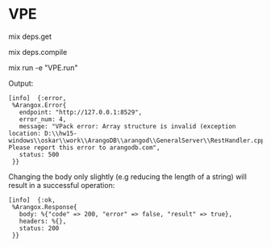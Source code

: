 # VPE

mix deps.get

mix deps.compile

mix run -e "VPE.run"

Output:

```
[info]  {:error,
 %Arangox.Error{
   endpoint: "http://127.0.0.1:8529",
   error_num: 4,
   message: "VPack error: Array structure is invalid (exception location: D:\\hw15-windows\\oskar\\work\\ArangoDB\\arangod\\GeneralServer\\RestHandler.cpp:514). Please report this error to arangodb.com",
   status: 500
 }}
```

Changing the body only slightly (e.g reducing the length of a string) will result in a successful operation:

```
[info]  {:ok,
 %Arangox.Response{
   body: %{"code" => 200, "error" => false, "result" => true},
   headers: %{},
   status: 200
 }}
```
